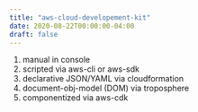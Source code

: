 ```yaml
---
title: "aws-cloud-developement-kit"
date: 2020-08-22T00:00:00-04:00
draft: false 
---
```

1. manual in console
2. scripted via aws-cli or aws-sdk
3. declarative JSON/YAML via cloudformation
4. document-obj-model (DOM) via troposphere
5. componentized via aws-cdk 
